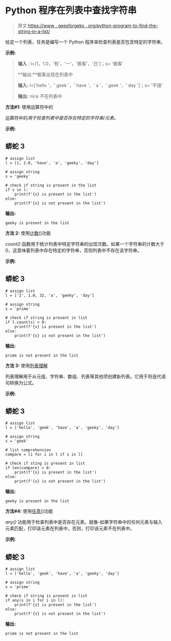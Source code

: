 # Python 程序在列表中查找字符串

> 原文:[https://www . geesforgeks . org/python-program-to-find-the-string-in-a-list/](https://www.geeksforgeeks.org/python-program-to-find-the-string-in-a-list/)

给定一个列表，任务是编写一个 Python 程序来检查列表是否包含特定的字符串。

**示例:**

> **输入** : l=[1，1.0，'有'，'一'，'极客'，'日']；s= '极客'
> 
> **输出:**极客出现在列表中
> 
> **输入:** l=['hello '，' geek '，' have '，' a '，' geek '，' day ']；s= '不错'
> 
> **输出:** nice 不在列表中

**方法#1:** 使用运算符中的

运算符中的*用于检查列表中是否存在特定的字符串/元素。*

**示例:**

## 蟒蛇 3

```
# assign list
l = [1, 2.0, 'have', 'a', 'geeky', 'day']

# assign string
s = 'geeky' 

# check if string is present in the list
if s in l:
    print(f'{s} is present in the list')
else:
    print(f'{s} is not present in the list')
```

**输出:**

```
geeky is present in the list
```

**方法 2:** 使用[计数()](https://www.geeksforgeeks.org/python-string-count/)功能

*count()* 函数用于统计列表中特定字符串的出现次数。如果一个字符串的计数大于 0，这意味着列表中存在特定的字符串，否则列表中不存在该字符串。

**示例:**

## 蟒蛇 3

```
# assign list
l = ['1', 1.0, 32, 'a', 'geeky', 'day']

# assign string
s = 'prime'

# check if string is present in list
if l.count(s) > 0:
    print(f'{s} is present in the list')
else:
    print(f'{s} is not present in the list')
```

**输出:**

```
prime is not present in the list
```

**方法 3:** 使用[列表理解](https://www.geeksforgeeks.org/python-list-comprehension/)

列表理解用于从元组、字符串、数组、列表等其他项创建新列表。它用于将迭代语句转换为公式。

**示例:**

## 蟒蛇 3

```
# assign list
l = ['hello', 'geek', 'have', 'a', 'geeky', 'day']

# assign string
s = 'geek'

# list comprehension
compare = [i for i in l if s in l]

# check if sting is present in list
if len(compare) > 0:
    print(f'{s} is present in the list')
else:
    print(f'{s} is not present in the list')
```

**输出:**

```
geeky is present in the list
```

**方法#4:** 使用[任意()](https://www.geeksforgeeks.org/python-any-function/)功能

*any()* 功能用于检查列表中是否存在元素。就像-如果字符串中的任何元素与输入元素匹配，打印该元素在列表中，否则，打印该元素不在列表中。

**示例:**

## 蟒蛇 3

```
# assign list
l = ['hello', 'geek', 'have', 'a', 'geeky', 'day']

# assign string
s = 'prime'

# check if string is present in list
if any(s in i for i in l):
    print(f'{s} is present in the list')
else:
    print(f'{s} is not present in the list')
```

**输出:**

```
prime is not present in the list
```